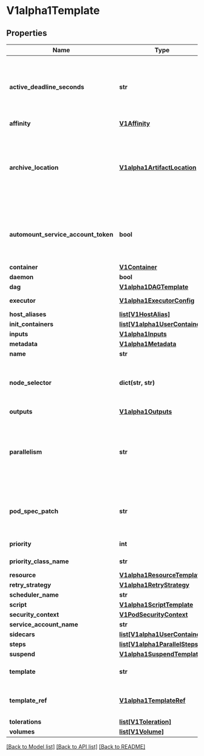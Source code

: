 # V1alpha1Template

## Properties
Name | Type | Description | Notes
------------ | ------------- | ------------- | -------------
**active_deadline_seconds** | **str** | Optional duration in seconds relative to the StartTime that the pod may be active on a node before the system actively tries to terminate the pod; value must be positive integer This field is only applicable to container and script templates. | [optional] 
**affinity** | [**V1Affinity**](V1Affinity.md) |  | [optional] 
**archive_location** | [**V1alpha1ArtifactLocation**](V1alpha1ArtifactLocation.md) | Location in which all files related to the step will be stored (logs, artifacts, etc...). Can be overridden by individual items in Outputs. If omitted, will use the default artifact repository location configured in the controller, appended with the &lt;workflowname&gt;/&lt;nodename&gt; in the key. | [optional] 
**automount_service_account_token** | **bool** | AutomountServiceAccountToken indicates whether a service account token should be automatically mounted in pods. ServiceAccountName of ExecutorConfig must be specified if this value is false. | [optional] 
**container** | [**V1Container**](V1Container.md) |  | [optional] 
**daemon** | **bool** |  | [optional] 
**dag** | [**V1alpha1DAGTemplate**](V1alpha1DAGTemplate.md) |  | [optional] 
**executor** | [**V1alpha1ExecutorConfig**](V1alpha1ExecutorConfig.md) | Executor holds configurations of the executor container. | [optional] 
**host_aliases** | [**list[V1HostAlias]**](V1HostAlias.md) |  | [optional] 
**init_containers** | [**list[V1alpha1UserContainer]**](V1alpha1UserContainer.md) |  | [optional] 
**inputs** | [**V1alpha1Inputs**](V1alpha1Inputs.md) |  | [optional] 
**metadata** | [**V1alpha1Metadata**](V1alpha1Metadata.md) |  | [optional] 
**name** | **str** |  | [optional] 
**node_selector** | **dict(str, str)** | NodeSelector is a selector to schedule this step of the workflow to be run on the selected node(s). Overrides the selector set at the workflow level. | [optional] 
**outputs** | [**V1alpha1Outputs**](V1alpha1Outputs.md) |  | [optional] 
**parallelism** | **str** | Parallelism limits the max total parallel pods that can execute at the same time within the boundaries of this template invocation. If additional steps/dag templates are invoked, the pods created by those templates will not be counted towards this total. | [optional] 
**pod_spec_patch** | **str** | PodSpecPatch holds strategic merge patch to apply against the pod spec. Allows parameterization of container fields which are not strings (e.g. resource limits). | [optional] 
**priority** | **int** | Priority to apply to workflow pods. | [optional] 
**priority_class_name** | **str** | PriorityClassName to apply to workflow pods. | [optional] 
**resource** | [**V1alpha1ResourceTemplate**](V1alpha1ResourceTemplate.md) |  | [optional] 
**retry_strategy** | [**V1alpha1RetryStrategy**](V1alpha1RetryStrategy.md) |  | [optional] 
**scheduler_name** | **str** |  | [optional] 
**script** | [**V1alpha1ScriptTemplate**](V1alpha1ScriptTemplate.md) |  | [optional] 
**security_context** | [**V1PodSecurityContext**](V1PodSecurityContext.md) |  | [optional] 
**service_account_name** | **str** |  | [optional] 
**sidecars** | [**list[V1alpha1UserContainer]**](V1alpha1UserContainer.md) |  | [optional] 
**steps** | [**list[V1alpha1ParallelSteps]**](V1alpha1ParallelSteps.md) |  | [optional] 
**suspend** | [**V1alpha1SuspendTemplate**](V1alpha1SuspendTemplate.md) |  | [optional] 
**template** | **str** | Template is the name of the template which is used as the base of this template. | [optional] 
**template_ref** | [**V1alpha1TemplateRef**](V1alpha1TemplateRef.md) | TemplateRef is the reference to the template resource which is used as the base of this template. | [optional] 
**tolerations** | [**list[V1Toleration]**](V1Toleration.md) |  | [optional] 
**volumes** | [**list[V1Volume]**](V1Volume.md) |  | [optional] 

[[Back to Model list]](../README.md#documentation-for-models) [[Back to API list]](../README.md#documentation-for-api-endpoints) [[Back to README]](../README.md)


